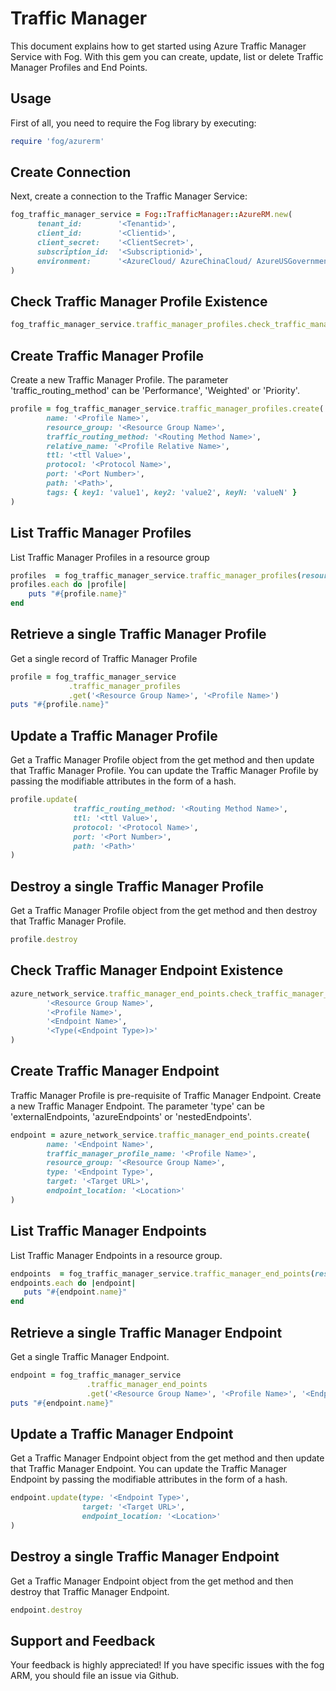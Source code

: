 # Traffic Manager

This document explains how to get started using Azure Traffic Manager Service with Fog. With this gem you can create, update, list or delete Traffic Manager Profiles and End Points.

## Usage

First of all, you need to require the Fog library by executing:

```ruby
require 'fog/azurerm'
```
## Create Connection

Next, create a connection to the Traffic Manager Service:

```ruby
fog_traffic_manager_service = Fog::TrafficManager::AzureRM.new(
      tenant_id:        '<Tenantid>',                                                          # Tenant id of Azure Active Directory Application
      client_id:        '<Clientid>',                                                          # Client id of Azure Active Directory Application
      client_secret:    '<ClientSecret>',                                                      # Client Secret of Azure Active Directory Application
      subscription_id:  '<Subscriptionid>',                                                    # Subscription id of an Azure Account
      environment:      '<AzureCloud/ AzureChinaCloud/ AzureUSGovernment/ AzureGermanCloud>'   # Azure cloud environment. Default is AzureCloud.
)
```

## Check Traffic Manager Profile Existence

```ruby
fog_traffic_manager_service.traffic_manager_profiles.check_traffic_manager_profile_exists('<Resource Group Name>', '<Profile Name>')
```

## Create Traffic Manager Profile

Create a new Traffic Manager Profile. The parameter 'traffic_routing_method' can be 'Performance', 'Weighted' or 'Priority'.

```ruby
profile = fog_traffic_manager_service.traffic_manager_profiles.create(
        name: '<Profile Name>',
        resource_group: '<Resource Group Name>',
        traffic_routing_method: '<Routing Method Name>',
        relative_name: '<Profile Relative Name>',
        ttl: '<ttl Value>',
        protocol: '<Protocol Name>',
        port: '<Port Number>',
        path: '<Path>',
        tags: { key1: 'value1', key2: 'value2', keyN: 'valueN' }                          # [Optional]
)
```

## List Traffic Manager Profiles

List Traffic Manager Profiles in a resource group

```ruby
profiles  = fog_traffic_manager_service.traffic_manager_profiles(resource_group: '<Resource Group Name>')
profiles.each do |profile|
    puts "#{profile.name}"
end
```

## Retrieve a single Traffic Manager Profile

Get a single record of Traffic Manager Profile

```ruby
profile = fog_traffic_manager_service
             .traffic_manager_profiles
             .get('<Resource Group Name>', '<Profile Name>')
puts "#{profile.name}"
```

## Update a Traffic Manager Profile

Get a Traffic Manager Profile object from the get method and then update that Traffic Manager Profile. You can update the Traffic Manager Profile by passing the modifiable attributes in the form of a hash.

```ruby
profile.update(
              traffic_routing_method: '<Routing Method Name>',
              ttl: '<ttl Value>',
              protocol: '<Protocol Name>',
              port: '<Port Number>',
              path: '<Path>'
)
```

## Destroy a single Traffic Manager Profile

Get a Traffic Manager Profile object from the get method and then destroy that Traffic Manager Profile.

```ruby
profile.destroy
```

## Check Traffic Manager Endpoint Existence

```ruby
azure_network_service.traffic_manager_end_points.check_traffic_manager_endpoint_exists(
        '<Resource Group Name>',
        '<Profile Name>',
        '<Endpoint Name>',
        '<Type(<Endpoint Type>)>'
)
```

## Create Traffic Manager Endpoint

Traffic Manager Profile is pre-requisite of Traffic Manager Endpoint. Create a new Traffic Manager Endpoint. The parameter 'type' can be 'externalEndpoints, 'azureEndpoints' or 'nestedEndpoints'.

```ruby
endpoint = azure_network_service.traffic_manager_end_points.create(
        name: '<Endpoint Name>',
        traffic_manager_profile_name: '<Profile Name>',
        resource_group: '<Resource Group Name>',
        type: '<Endpoint Type>',
        target: '<Target URL>',
        endpoint_location: '<Location>'
)
```

## List Traffic Manager Endpoints

List Traffic Manager Endpoints in a resource group.

```ruby
endpoints  = fog_traffic_manager_service.traffic_manager_end_points(resource_group: '<Resource Group Name>', traffic_manager_profile_name: '<Profile Name>')
endpoints.each do |endpoint|
   puts "#{endpoint.name}"
end
```

## Retrieve a single Traffic Manager Endpoint

Get a single Traffic Manager Endpoint.

```ruby
endpoint = fog_traffic_manager_service
                 .traffic_manager_end_points
                 .get('<Resource Group Name>', '<Profile Name>', '<Endpoint name>', '<Endpoint Type>')
puts "#{endpoint.name}"
```
## Update a Traffic Manager Endpoint

Get a Traffic Manager Endpoint object from the get method and then update that Traffic Manager Endpoint. You can update the Traffic Manager Endpoint by passing the modifiable attributes in the form of a hash.

```ruby
endpoint.update(type: '<Endpoint Type>',
                target: '<Target URL>',
                endpoint_location: '<Location>'
)
```

## Destroy a single Traffic Manager Endpoint

Get a Traffic Manager Endpoint object from the get method and then destroy that Traffic Manager Endpoint.

```ruby
endpoint.destroy
```

## Support and Feedback
Your feedback is highly appreciated! If you have specific issues with the fog ARM, you should file an issue via Github.
